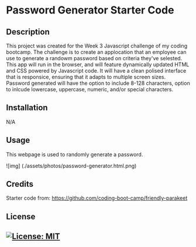 # Password Generator Starter Code

## Description

This project was created for the Week 3 Javascript challenge of my coding bootcamp. The challenge is to create an applocation that an employee can use to generate a randowm password based on criteria they've selested. This app will run in the browser, and will feature dynamically updated HTML and CSS powered by Javascript code. It will have a clean polised interface that is responsice, ensuring that it adapts to multiple screen sizes. 
Password generated will have the option to include 8-128 characters, option to inlcude lowercase, uppercase, numeric, and/or special characters. 
## Installation
N/A

## Usage

This webpage is used to randomly generate a password. 

![img] (./assets/photos/password-generator.html.png)

## Credits
Starter code from:
https://github.com/coding-boot-camp/friendly-parakeet


## License

[![License: MIT](https://img.shields.io/badge/License-MIT-yellow.svg)](https://opensource.org/licenses/MIT)
---

 